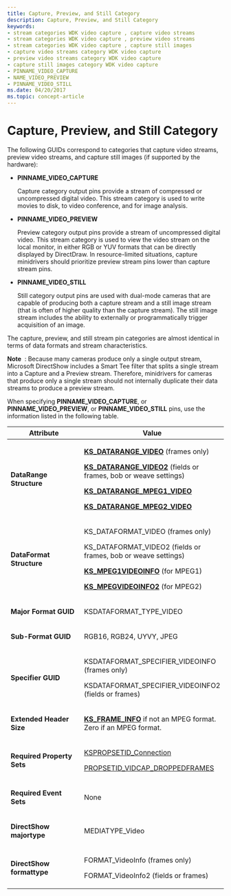 ```yaml
---
title: Capture, Preview, and Still Category
description: Capture, Preview, and Still Category
keywords:
- stream categories WDK video capture , capture video streams
- stream categories WDK video capture , preview video streams
- stream categories WDK video capture , capture still images
- capture video streams category WDK video capture
- preview video streams category WDK video capture
- capture still images category WDK video capture
- PINNAME_VIDEO_CAPTURE
- NAME_VIDEO_PREVIEW
- PINNAME_VIDEO_STILL
ms.date: 04/20/2017
ms.topic: concept-article
---
```


# Capture, Preview, and Still Category


The following GUIDs correspond to categories that capture video streams, preview video streams, and capture still images (if supported by the hardware):

-   **PINNAME\_VIDEO\_CAPTURE**

    Capture category output pins provide a stream of compressed or uncompressed digital video. This stream category is used to write movies to disk, to video conference, and for image analysis.

-   **PINNAME\_VIDEO\_PREVIEW**

    Preview category output pins provide a stream of uncompressed digital video. This stream category is used to view the video stream on the local monitor, in either RGB or YUV formats that can be directly displayed by DirectDraw. In resource-limited situations, capture minidrivers should prioritize preview stream pins lower than capture stream pins.

-   **PINNAME\_VIDEO\_STILL**

    Still category output pins are used with dual-mode cameras that are capable of producing both a capture stream and a still image stream (that is often of higher quality than the capture stream). The still image stream includes the ability to externally or programmatically trigger acquisition of an image.

The capture, preview, and still stream pin categories are almost identical in terms of data formats and stream characteristics.

**Note**  : Because many cameras produce only a single output stream, Microsoft DirectShow includes a Smart Tee filter that splits a single stream into a Capture and a Preview stream. Therefore, minidrivers for cameras that produce only a single stream should not internally duplicate their data streams to produce a preview stream.

 

When specifying **PINNAME\_VIDEO\_CAPTURE**, or **PINNAME\_VIDEO\_PREVIEW**, or **PINNAME\_VIDEO\_STILL** pins, use the information listed in the following table.

<table>
<colgroup>
<col width="50%" />
<col width="50%" />
</colgroup>
<thead>
<tr class="header">
<th>Attribute</th>
<th>Value</th>
</tr>
</thead>
<tbody>
<tr class="odd">
<td><p><strong>DataRange Structure</strong></p></td>
<td><p><a href="/windows-hardware/drivers/ddi/ksmedia/ns-ksmedia-tagks_datarange_video" data-raw-source="[&lt;strong&gt;KS_DATARANGE_VIDEO&lt;/strong&gt;](/windows-hardware/drivers/ddi/ksmedia/ns-ksmedia-tagks_datarange_video)"><strong>KS_DATARANGE_VIDEO</strong></a> (frames only)</p>
<p><a href="/windows-hardware/drivers/ddi/ksmedia/ns-ksmedia-tagks_datarange_video2" data-raw-source="[&lt;strong&gt;KS_DATARANGE_VIDEO2&lt;/strong&gt;](/windows-hardware/drivers/ddi/ksmedia/ns-ksmedia-tagks_datarange_video2)"><strong>KS_DATARANGE_VIDEO2</strong></a> (fields or frames, bob or weave settings)</p>
<p><a href="/windows-hardware/drivers/ddi/ksmedia/ns-ksmedia-tagks_datarange_mpeg1_video" data-raw-source="[&lt;strong&gt;KS_DATARANGE_MPEG1_VIDEO&lt;/strong&gt;](/windows-hardware/drivers/ddi/ksmedia/ns-ksmedia-tagks_datarange_mpeg1_video)"><strong>KS_DATARANGE_MPEG1_VIDEO</strong></a></p>
<p><a href="/windows-hardware/drivers/ddi/ksmedia/ns-ksmedia-tagks_datarange_mpeg2_video" data-raw-source="[&lt;strong&gt;KS_DATARANGE_MPEG2_VIDEO&lt;/strong&gt;](/windows-hardware/drivers/ddi/ksmedia/ns-ksmedia-tagks_datarange_mpeg2_video)"><strong>KS_DATARANGE_MPEG2_VIDEO</strong></a></p></td>
</tr>
<tr class="even">
<td><p><strong>DataFormat Structure</strong></p></td>
<td><p>KS_DATAFORMAT_VIDEO (frames only)</p>
<p>KS_DATAFORMAT_VIDEO2 (fields or frames, bob or weave settings)</p>
<p><a href="/windows-hardware/drivers/ddi/ksmedia/ns-ksmedia-tagks_mpeg1videoinfo" data-raw-source="[&lt;strong&gt;KS_MPEG1VIDEOINFO&lt;/strong&gt;](/windows-hardware/drivers/ddi/ksmedia/ns-ksmedia-tagks_mpeg1videoinfo)"><strong>KS_MPEG1VIDEOINFO</strong></a> (for MPEG1)</p>
<p><a href="/windows-hardware/drivers/ddi/ksmedia/ns-ksmedia-tagks_mpegvideoinfo2" data-raw-source="[&lt;strong&gt;KS_MPEGVIDEOINFO2&lt;/strong&gt;](/windows-hardware/drivers/ddi/ksmedia/ns-ksmedia-tagks_mpegvideoinfo2)"><strong>KS_MPEGVIDEOINFO2</strong></a> (for MPEG2)</p></td>
</tr>
<tr class="odd">
<td><p><strong>Major Format GUID</strong></p></td>
<td><p>KSDATAFORMAT_TYPE_VIDEO</p></td>
</tr>
<tr class="even">
<td><p><strong>Sub-Format GUID</strong></p></td>
<td><p>RGB16, RGB24, UYVY, JPEG</p></td>
</tr>
<tr class="odd">
<td><p><strong>Specifier GUID</strong></p></td>
<td><p>KSDATAFORMAT_SPECIFIER_VIDEOINFO (frames only)</p>
<p>KSDATAFORMAT_SPECIFIER_VIDEOINFO2 (fields or frames)</p></td>
</tr>
<tr class="even">
<td><p><strong>Extended Header Size</strong></p></td>
<td><p><a href="/windows-hardware/drivers/ddi/ksmedia/ns-ksmedia-tagks_frame_info" data-raw-source="[&lt;strong&gt;KS_FRAME_INFO&lt;/strong&gt;](/windows-hardware/drivers/ddi/ksmedia/ns-ksmedia-tagks_frame_info)"><strong>KS_FRAME_INFO</strong></a> if not an MPEG format. Zero if an MPEG format.</p></td>
</tr>
<tr class="odd">
<td><p><strong>Required Property Sets</strong></p></td>
<td><p><a href="/windows-hardware/drivers/stream/kspropsetid-connection" data-raw-source="[KSPROPSETID_Connection](./kspropsetid-connection.md)">KSPROPSETID_Connection</a></p>
<p><a href="/windows-hardware/drivers/stream/propsetid-vidcap-droppedframes" data-raw-source="[PROPSETID_VIDCAP_DROPPEDFRAMES](./propsetid-vidcap-droppedframes.md)">PROPSETID_VIDCAP_DROPPEDFRAMES</a></p></td>
</tr>
<tr class="even">
<td><p><strong>Required Event Sets</strong></p></td>
<td><p>None</p></td>
</tr>
<tr class="odd">
<td><p><strong>DirectShow majortype</strong></p></td>
<td><p>MEDIATYPE_Video</p></td>
</tr>
<tr class="even">
<td><p><strong>DirectShow formattype</strong></p></td>
<td><p>FORMAT_VideoInfo (frames only)</p>
<p>FORMAT_VideoInfo2 (fields or frames)</p></td>
</tr>
</tbody>
</table>

 


